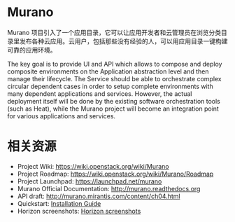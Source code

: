 # Murano

Murano 项目引入了一个应用目录，它可以让应用开发者和云管理员在浏览分类目录里发布各种云应用。云用户，包括那些没有经验的人，可以用应用目录一键构建可靠的应用环境。

The key goal is to provide UI and API which allows to compose and deploy composite environments on the Application abstraction level and then manage their lifecycle. The Service should be able to orchestrate complex circular dependent cases in order to setup complete environments with many dependent applications and services. However, the actual deployment itself will be done by the existing software orchestration tools (such as Heat), while the Murano project will become an integration point for various applications and services.

# 相关资源

* Project Wiki: https://wiki.openstack.org/wiki/Murano
* Project Roadmap: https://wiki.openstack.org/wiki/Murano/Roadmap
* Project Launchpad: https://launchpad.net/murano
* Murano Official Documentation: http://murano.readthedocs.org
* API draft: http://murano.mirantis.com/content/ch04.html
* Quickstart: [Installation Guide](http://murano.mirantis.com/content/ch05.html)
* Horizon screenshots: [Horizon screenshots](http://murano.mirantis.com/content/ch06.html)
